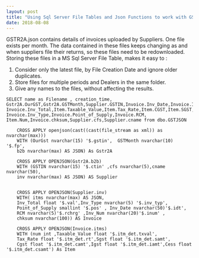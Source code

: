 ```yaml
---
layout: post
title: "Using Sql Server File Tables and Json Functions to work with GSTR2A Files "
date: 2018-08-08
---
```


GSTR2A.json contains details of invoices uploaded by Suppliers. One file exists per month. The data contained in these files keeps changing as and when suppliers file their returns, so these files need to be redownloaded. Storing these files in a  MS Sql Server File Table, makes it easy to :

1. Consider only the latest file, by File Creation Date and ignore older duplicates.
2. Store files for multiple periods and Dealers in the same folder.
3. Give any names to the files, without affecting the results.
```
SELECT name as Filename , creation_time,
Gstr2A.OurGST,Gstr2A.GSTMonth,Supplier.GSTIN,Invoice.Inv_Date,Invoice.Inv_Num,
Invoice.Inv_Total,Item.Taxable_Value,Item.Tax_Rate,Item.CGST,Item.SGST,Item.IGST,Item.Cess,
Invoice.Inv_Type,Invoice.Point_of_Supply,Invoice.RCM,
Item.Num,Invoice.chksum,Supplier.cfs,Supplier.cname from dbo.GSTJSON 

	CROSS APPLY openjson(cast((cast(file_stream as xml)) as nvarchar(max))) 
	WITH (OurGst nvarchar(15) '$.gstin',  GSTMonth nvarchar(10) '$.fp', 
	b2b nvarchar(max) AS JSON) As Gstr2A

	CROSS APPLY OPENJSON(Gstr2A.b2b)
	WITH (GSTIN nvarchar(15) '$.ctin' ,cfs nvarchar(5),cname nvarchar(50),
	inv nvarchar(max) AS JSON) AS Supplier
		   

	CROSS APPLY OPENJSON(Supplier.inv)
	WITH( itms nvarchar(max) AS JSON,
	Inv_Total float '$.val',Inv_Type nvarchar(5) '$.inv_typ',
	Point_of_Supply smallint '$.pos' , Inv_Date nvarchar(50)'$.idt',
	RCM nvarchar(5)'$.rchrg' ,Inv_Num nvarchar(20)'$.inum' ,
	chksum nvarchar(100)) AS Invoice

	CROSS APPLY OPENJSON(Invoice.itms)
	WITH (num int ,Taxable_Value float '$.itm_det.txval',
	Tax_Rate float '$.itm_det.rt',Sgst float '$.itm_det.samt',
	Cgst float '$.itm_det.camt',Igst float '$.itm_det.iamt',Cess float '$.itm_det.csamt') As Item

```
